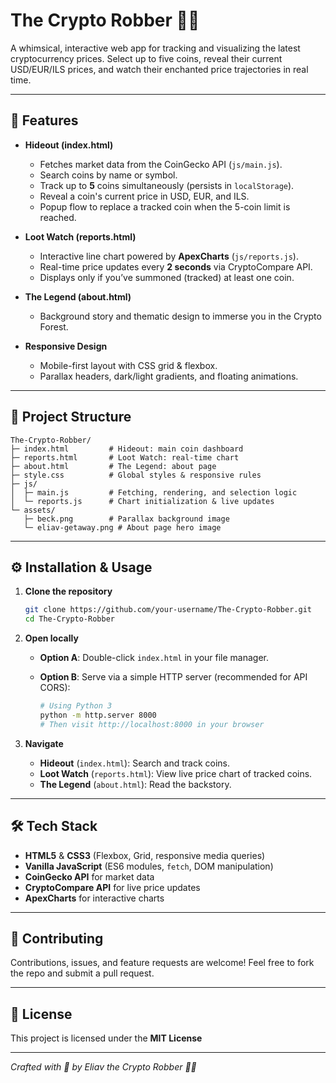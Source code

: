 # The Crypto Robber 🦹‍♂️

A whimsical, interactive web app for tracking and visualizing the latest cryptocurrency prices. Select up to five coins, reveal their current USD/EUR/ILS prices, and watch their enchanted price trajectories in real time.

---

## 🚀 Features

* **Hideout (index.html)**

  * Fetches market data from the CoinGecko API (`js/main.js`).
  * Search coins by name or symbol.
  * Track up to **5** coins simultaneously (persists in `localStorage`).
  * Reveal a coin's current price in USD, EUR, and ILS.
  * Popup flow to replace a tracked coin when the 5-coin limit is reached.

* **Loot Watch (reports.html)**

  * Interactive line chart powered by **ApexCharts** (`js/reports.js`).
  * Real-time price updates every **2 seconds** via CryptoCompare API.
  * Displays only if you’ve summoned (tracked) at least one coin.

* **The Legend (about.html)**

  * Background story and thematic design to immerse you in the Crypto Forest.

* **Responsive Design**

  * Mobile-first layout with CSS grid & flexbox.
  * Parallax headers, dark/light gradients, and floating animations.

---

## 📁 Project Structure

```
The-Crypto-Robber/
├─ index.html         # Hideout: main coin dashboard
├─ reports.html       # Loot Watch: real-time chart
├─ about.html         # The Legend: about page
├─ style.css          # Global styles & responsive rules
├─ js/
│  ├─ main.js         # Fetching, rendering, and selection logic
│  └─ reports.js      # Chart initialization & live updates
└─ assets/
   ├─ beck.png        # Parallax background image
   └─ eliav-getaway.png # About page hero image
```

---

## ⚙️ Installation & Usage

1. **Clone the repository**

   ```bash
   git clone https://github.com/your-username/The-Crypto-Robber.git
   cd The-Crypto-Robber
   ```

2. **Open locally**

   * **Option A**: Double-click `index.html` in your file manager.
   * **Option B**: Serve via a simple HTTP server (recommended for API CORS):

     ```bash
     # Using Python 3
     python -m http.server 8000
     # Then visit http://localhost:8000 in your browser
     ```

3. **Navigate**

   * **Hideout** (`index.html`): Search and track coins.
   * **Loot Watch** (`reports.html`): View live price chart of tracked coins.
   * **The Legend** (`about.html`): Read the backstory.

---

## 🛠 Tech Stack

* **HTML5** & **CSS3** (Flexbox, Grid, responsive media queries)
* **Vanilla JavaScript** (ES6 modules, `fetch`, DOM manipulation)
* **CoinGecko API** for market data
* **CryptoCompare API** for live price updates
* **ApexCharts** for interactive charts

---

## 🤝 Contributing

Contributions, issues, and feature requests are welcome! Feel free to fork the repo and submit a pull request.

---

## 📜 License

This project is licensed under the **MIT License**

---

*Crafted with 💜 by Eliav the Crypto Robber 🦹‍♂️*
